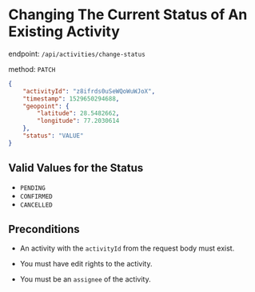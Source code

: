 # Changing The Current Status of An Existing Activity

endpoint: `/api/activities/change-status`

method: `PATCH`

```json
{
    "activityId": "z8ifrds0uSeWQoWuWJoX",
    "timestamp": 1529650294688,
    "geopoint": {
        "latitude": 28.5482662,
        "longitude": 77.2030614
    },
    "status": "VALUE"
}
```

## Valid Values for the Status

* `PENDING`
* `CONFIRMED`
* `CANCELLED`

## Preconditions

* An activity with the `activityId` from the request body must exist.

* You must have edit rights to the activity.

* You must be an `assignee` of the activity.
